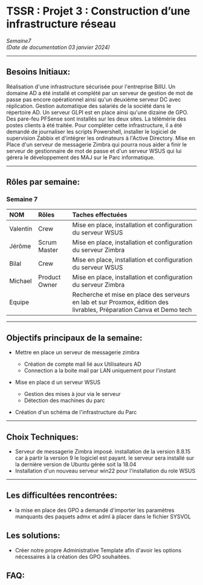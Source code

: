 # TSSR : Projet 3 : Construction d’une infrastructure réseau

_Semaine7_  
_(Date de documentation 03 janvier 2024)_
________


## **Besoins Initiaux:**

Réalisation d'une infrastructure sécurisée pour l'entreprise BillU. Un domaine AD a été installé et complété par un serveur de gestion de mot de passe pas encore opérationnel ainsi qu'un deuxième serveur DC avec réplication. Gestion automatique des salariés de la société dans le répertoire AD. Un serveur GLPI est en place ainsi qu'une dizaine de GPO. Des pare-feu PFSense sont installés sur les deux sites. La télémérie des postes clients à été traitée. Pour compléter cette infrastructure, il a été demandé de journaliser les scripts Powershell, installer le logiciel de supervision Zabbix et d'intégrer les ordinateurs à l'Active Directory. Mise en Place d'un serveur de messagerie Zimbra qui pourra nous aider a finir le serveur de gestionnaire de mot de passe et d'un serveur WSUS qui lui gérera le développement des MAJ sur le Parc informatique. 
_________
## **Rôles par semaine:**

### Semaine 7 
| NOM | Rôles | Taches effectuées |
| :-- |:----- | :---------- |
| Valentin | Crew |  Mise en place, installation et configuration du serveur WSUS|
| Jérôme  | Scrum Master | Mise en place, installation et configuration du serveur Zimbra |
| Bilal | Crew | Mise en place, installation et configuration du serveur WSUS |
| Michael | Product Owner | Mise en place, installation et configuration du serveur Zimbra |
| Equipe |  | Recherche et mise en place des serveurs en lab et sur Proxmox, édition des livrables, Préparation Canva et Demo tech |

__________

## **Objectifs principaux de la semaine:**

- Mettre en place un serveur de messagerie zimbra
	- Création de compte mail lié aux Utilisateurs AD
	- Connection a la boite mail par LAN uniquement pour l'instant

 
- Mise en place d un serveur WSUS
	- Gestion des mises à jour via le serveur 
	- Détection des machines du parc

- Création d'un schéma de l'infrastructure du Parc
____________      


## **Choix Techniques:**

- Serveur de messagerie Zimbra imposé. installation de la version 8.8.15 car à partir la version 9 le logiciel est payant. le serveur sera installé sur la dernière version de Ubuntu gérée soit la 18.04
- Installation d'un nouveau serveur win22 pour l'installation du role WSUS  
________________


## **Les difficultées rencontrées:** 

- la mise en place des GPO a demandé d'importer les paramètres manquants des paquets admx et adml à placer dans le fichier SYSVOL 

## **Les solutions:** 

- Créer notre propre Administrative Template afin d'avoir les options nécessaires à la création des GPO souhaitées.

## **FAQ:**
